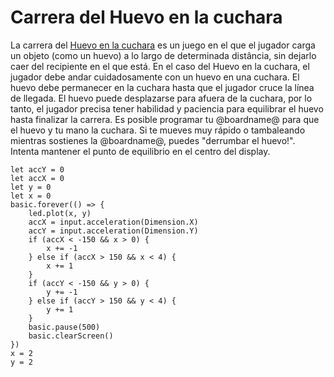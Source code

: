 # Carrera del Huevo en la cuchara

La carrera del [Huevo en la cuchara](https://en.wikipedia.org/wiki/Egg-and-spoon_race) es un juego en el que el jugador carga un objeto (como un huevo) a lo largo de determinada distância, sin dejarlo caer del recipiente en el que está. En el caso del Huevo en la cuchara, el jugador debe andar cuidadosamente con un huevo en una cuchara. El huevo debe permanecer en la cuchara hasta que el jugador cruce la línea de llegada. El huevo puede desplazarse para afuera de la cuchara, por lo tanto, el jugador precisa tener habilidad y paciencia para equilibrar el huevo hasta finalizar la carrera.
Es posible programar tu @boardname@ para que el huevo y tu mano la cuchara. Si te mueves muy rápido o tambaleando mientras sostienes la @boardname@, puedes "derrumbar el huevo!". Intenta mantener el punto de equilibrio en el centro del display.

```blocks
let accY = 0
let accX = 0
let y = 0
let x = 0
basic.forever(() => {
    led.plot(x, y)
    accX = input.acceleration(Dimension.X)
    accY = input.acceleration(Dimension.Y)
    if (accX < -150 && x > 0) {
        x += -1
    } else if (accX > 150 && x < 4) {
        x += 1
    }
    if (accY < -150 && y > 0) {
        y += -1
    } else if (accY > 150 && y < 4) {
        y += 1
    }
    basic.pause(500)
    basic.clearScreen()
})
x = 2
y = 2
```

